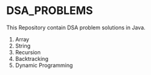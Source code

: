 # DSA_PROBLEMS

This Repository contain DSA problem solutions in Java.

1. Array
2. String
3. Recursion
4. Backtracking
5. Dynamic Programming
